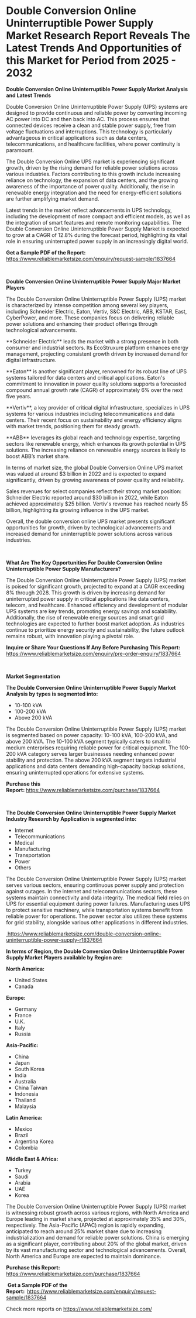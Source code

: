 <p><h1>Double Conversion Online Uninterruptible Power Supply Market Research Report Reveals The Latest Trends And Opportunities of this Market for Period from 2025 - 2032</h1></p><p><strong>Double Conversion Online Uninterruptible Power Supply Market Analysis and Latest Trends</strong></p>
<p><p>Double Conversion Online Uninterruptible Power Supply (UPS) systems are designed to provide continuous and reliable power by converting incoming AC power into DC and then back into AC. This process ensures that connected devices receive a clean and stable power supply, free from voltage fluctuations and interruptions. This technology is particularly advantageous in critical applications such as data centers, telecommunications, and healthcare facilities, where power continuity is paramount.</p><p>The Double Conversion Online UPS market is experiencing significant growth, driven by the rising demand for reliable power solutions across various industries. Factors contributing to this growth include increasing reliance on technology, the expansion of data centers, and the growing awareness of the importance of power quality. Additionally, the rise in renewable energy integration and the need for energy-efficient solutions are further amplifying market demand.</p><p>Latest trends in the market reflect advancements in UPS technology, including the development of more compact and efficient models, as well as the integration of smart features and remote monitoring capabilities. The Double Conversion Online Uninterruptible Power Supply Market is expected to grow at a CAGR of 12.8% during the forecast period, highlighting its vital role in ensuring uninterrupted power supply in an increasingly digital world.</p></p>
<p><strong>Get a Sample PDF of the Report:&nbsp;</strong> <a href="https://www.reliablemarketsize.com/enquiry/request-sample/1837664?utm_campaign=3223&utm_medium=2&utm_source=Github&utm_content=ia&utm_term=12042025&utm_id=double-conversion-online-uninterruptible-power-supply">https://www.reliablemarketsize.com/enquiry/request-sample/1837664</a></p>
<p>&nbsp;</p>
<p><strong>Double Conversion Online Uninterruptible Power Supply Major Market Players</strong></p>
<p><p>The Double Conversion Online Uninterruptible Power Supply (UPS) market is characterized by intense competition among several key players, including Schneider Electric, Eaton, Vertiv, S&C Electric, ABB, KSTAR, East, CyberPower, and more. These companies focus on delivering reliable power solutions and enhancing their product offerings through technological advancements.</p><p>**Schneider Electric** leads the market with a strong presence in both consumer and industrial sectors. Its EcoStruxure platform enhances energy management, projecting consistent growth driven by increased demand for digital infrastructure.</p><p>**Eaton** is another significant player, renowned for its robust line of UPS systems tailored for data centers and critical applications. Eaton's commitment to innovation in power quality solutions supports a forecasted compound annual growth rate (CAGR) of approximately 6% over the next five years.</p><p>**Vertiv**, a key provider of critical digital infrastructure, specializes in UPS systems for various industries including telecommunications and data centers. Their recent focus on sustainability and energy efficiency aligns with market trends, positioning them for steady growth.</p><p>**ABB** leverages its global reach and technology expertise, targeting sectors like renewable energy, which enhances its growth potential in UPS solutions. The increasing reliance on renewable energy sources is likely to boost ABB’s market share.</p><p>In terms of market size, the global Double Conversion Online UPS market was valued at around $3 billion in 2022 and is expected to expand significantly, driven by growing awareness of power quality and reliability.</p><p>Sales revenues for select companies reflect their strong market position: Schneider Electric reported around $30 billion in 2022, while Eaton achieved approximately $25 billion. Vertiv's revenue has reached nearly $5 billion, highlighting its growing influence in the UPS market.</p><p>Overall, the double conversion online UPS market presents significant opportunities for growth, driven by technological advancements and increased demand for uninterruptible power solutions across various industries.</p></p>
<p>&nbsp;</p>
<p><strong>What Are The Key Opportunities For Double Conversion Online Uninterruptible Power Supply Manufacturers?</strong></p>
<p><p>The Double Conversion Online Uninterruptible Power Supply (UPS) market is poised for significant growth, projected to expand at a CAGR exceeding 8% through 2028. This growth is driven by increasing demand for uninterrupted power supply in critical applications like data centers, telecom, and healthcare. Enhanced efficiency and development of modular UPS systems are key trends, promoting energy savings and scalability. Additionally, the rise of renewable energy sources and smart grid technologies are expected to further boost market adoption. As industries continue to prioritize energy security and sustainability, the future outlook remains robust, with innovation playing a pivotal role.</p></p>
<p><strong>Inquire or Share Your Questions If Any Before Purchasing This Report:</strong> <a href="https://www.reliablemarketsize.com/enquiry/pre-order-enquiry/1837664?utm_campaign=3223&utm_medium=2&utm_source=Github&utm_content=ia&utm_term=12042025&utm_id=double-conversion-online-uninterruptible-power-supply">https://www.reliablemarketsize.com/enquiry/pre-order-enquiry/1837664</a></p>
<p>&nbsp;</p>
<p><strong>Market Segmentation</strong></p>
<p><strong>The Double Conversion Online Uninterruptible Power Supply Market Analysis by types is segmented into:</strong></p>
<p><ul><li>10-100 kVA</li><li>100-200 kVA</li><li>Above 200 kVA</li></ul></p>
<p><p>The Double Conversion Online Uninterruptible Power Supply (UPS) market is segmented based on power capacity: 10-100 kVA, 100-200 kVA, and above 200 kVA. The 10-100 kVA segment typically caters to small to medium enterprises requiring reliable power for critical equipment. The 100-200 kVA category serves larger businesses needing enhanced power stability and protection. The above 200 kVA segment targets industrial applications and data centers demanding high-capacity backup solutions, ensuring uninterrupted operations for extensive systems.</p></p>
<p><strong>Purchase this Report:&nbsp;</strong><a href="https://www.reliablemarketsize.com/purchase/1837664?utm_campaign=3223&utm_medium=2&utm_source=Github&utm_content=ia&utm_term=12042025&utm_id=double-conversion-online-uninterruptible-power-supply">https://www.reliablemarketsize.com/purchase/1837664</a></p>
<p>&nbsp;</p>
<p><strong>The Double Conversion Online Uninterruptible Power Supply Market Industry Research by Application is segmented into:</strong></p>
<p><ul><li>Internet</li><li>Telecommunications</li><li>Medical</li><li>Manufacturing</li><li>Transportation</li><li>Power</li><li>Others</li></ul></p>
<p><p>The Double Conversion Online Uninterruptible Power Supply (UPS) market serves various sectors, ensuring continuous power supply and protection against outages. In the internet and telecommunications sectors, these systems maintain connectivity and data integrity. The medical field relies on UPS for essential equipment during power failures. Manufacturing uses UPS to protect sensitive machinery, while transportation systems benefit from reliable power for operations. The power sector also utilizes these systems for grid stability, alongside various other applications in different industries.</p></p>
<p><a href="https://www.reliablemarketsize.com/double-conversion-online-uninterruptible-power-supply-r1837664?utm_campaign=3223&utm_medium=2&utm_source=Github&utm_content=ia&utm_term=12042025&utm_id=double-conversion-online-uninterruptible-power-supply">&nbsp;https://www.reliablemarketsize.com/double-conversion-online-uninterruptible-power-supply-r1837664</a></p>
<p><strong>In terms of Region, the Double Conversion Online Uninterruptible Power Supply Market Players available by Region are:</strong></p>
<p>
    <p> <strong> North America: </strong>
        <ul>
            <li>United States</li>
            <li>Canada</li>
        </ul>
        </p> 
    <p> <strong> Europe: </strong>
        <ul>
            <li>Germany</li>
            <li>France</li>
            <li>U.K.</li>
            <li>Italy</li>
            <li>Russia</li>
        </ul>
        </p> 
    <p> <strong> Asia-Pacific: </strong>
        <ul>
            <li>China</li>
            <li>Japan</li>
            <li>South Korea</li>
            <li>India</li>
            <li>Australia</li>
            <li>China Taiwan</li>
            <li>Indonesia</li>
            <li>Thailand</li>
            <li>Malaysia</li>
        </ul>
        </p> 
    <p> <strong> Latin America: </strong>
        <ul>
            <li>Mexico</li>
            <li>Brazil</li>
            <li>Argentina Korea</li>
            <li>Colombia</li>
        </ul>
        </p> 
    <p> <strong> Middle East & Africa: </strong>
        <ul>
            <li>Turkey</li>
            <li>Saudi</li>
            <li>Arabia</li>
            <li>UAE</li>
            <li>Korea</li>
        </ul>
    </p>
    </p>
<p><p>The Double Conversion Online Uninterruptible Power Supply (UPS) market is witnessing robust growth across various regions, with North America and Europe leading in market share, projected at approximately 35% and 30%, respectively. The Asia-Pacific (APAC) region is rapidly expanding, anticipated to reach around 25% market share due to increasing industrialization and demand for reliable power solutions. China is emerging as a significant player, contributing about 20% of the global market, driven by its vast manufacturing sector and technological advancements. Overall, North America and Europe are expected to maintain dominance.</p></p>
<p><strong>Purchase this Report: </strong><a href="https://www.reliablemarketsize.com/purchase/1837664?utm_campaign=3223&utm_medium=2&utm_source=Github&utm_content=ia&utm_term=12042025&utm_id=double-conversion-online-uninterruptible-power-supply">https://www.reliablemarketsize.com/purchase/1837664</a></p>
<p>&nbsp;<strong>Get a Sample PDF of the Report:&nbsp;&nbsp;</strong><a href="https://www.reliablemarketsize.com/enquiry/request-sample/1837664?utm_campaign=3223&utm_medium=2&utm_source=Github&utm_content=ia&utm_term=12042025&utm_id=double-conversion-online-uninterruptible-power-supply">https://www.reliablemarketsize.com/enquiry/request-sample/1837664</a></p>
<p><strong></strong></p>
<p>Check more reports on <a href="https://www.reliablemarketsize.com/?utm_campaign=3223&utm_medium=2&utm_source=Github&utm_content=ia&utm_term=12042025&utm_id=double-conversion-online-uninterruptible-power-supply">https://www.reliablemarketsize.com/</a></p>